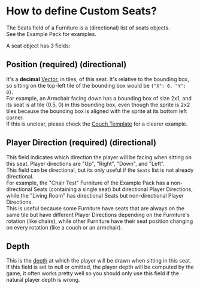 # How to define Custom Seats?

The Seats field of a Furniture is a (directional) list of seats objects.  
See the Example Pack for examples.

A seat object has 3 fields:

## Position (required) (directional)

It's a **decimal** [Vector](https://github.com/Leroymilo/FurnitureFramework/blob/3.0.0/doc/Structures/Vector.md), in tiles, of this seat. It's relative to the bounding box, so sitting on the top-left tile of the bounding box would be `{"X": 0, "Y": 0}`.  
For example, an Armchair facing down has a bounding box of size 2x1, and its seat is at tile (0.5, 0) in this bounding box, even though the sprite is 2x2 tiles because the bounding box is aligned with the sprite at its bottom left corner.  
If this is unclear, please check the [Couch Template](https://github.com/Leroymilo/FurnitureFramework/blob/3.0.0/doc/Templates.md#couch) for a clearer example.

## Player Direction (required) (directional)

This field indicates which direction the player will be facing when sitting on this seat. Player directions are "Up", "Right", "Down", and "Left".  
This field can be directional, but its only useful if the `Seats` list is not already directional.  
For example, the "Chair Test" Furniture of the Example Pack has a non-directional Seats (containing a single seat) but directional Player Directions, while the "Living Room" has directional Seats but non-directional Player Directions.  
This is useful because some Furniture have seats that are always on the same tile but have different Player Directions depending on the Furniture's rotation (like chairs), while other Furniture have their seat position changing on every rotation (like a couch or an armchair).

## Depth

This is the [depth](https://github.com/Leroymilo/FurnitureFramework/blob/3.0.0/doc/Structures/Depth.md) at which the player will be drawn when sitting in this seat.  
If this field is set to null or omitted, the player depth will be computed by the game, it often works pretty well so you should only use this field if the natural player depth is wrong.